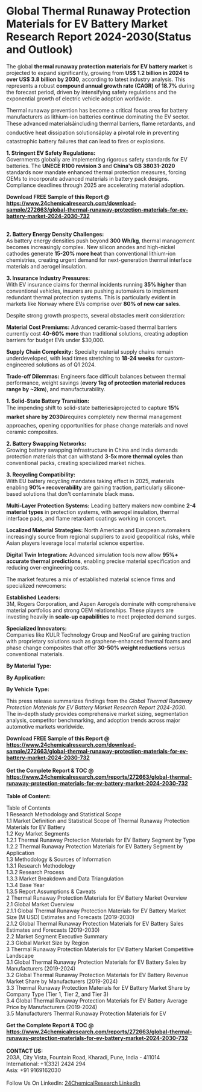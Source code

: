 <h1>Global Thermal Runaway Protection Materials for EV Battery Market Research Report 2024-2030(Status and Outlook)</h1><p>The global <strong>thermal runaway protection materials for EV battery market</strong> is projected to expand significantly, growing from <strong>US$ 1.2 billion in 2024 to over US$ 3.8 billion by 2030</strong>, according to latest industry analysis. This represents a robust <strong>compound annual growth rate (CAGR) of 18.7%</strong> during the forecast period, driven by intensifying safety regulations and the exponential growth of electric vehicle adoption worldwide.</p><p>Thermal runaway prevention has become a critical focus area for battery manufacturers as lithium-ion batteries continue dominating the EV sector. These advanced materialsâincluding thermal barriers, flame retardants, and conductive heat dissipation solutionsâplay a pivotal role in preventing catastrophic battery failures that can lead to fires or explosions.</p><p><strong>1. Stringent EV Safety Regulations:</strong><br>
Governments globally are implementing rigorous safety standards for EV batteries. The <strong>UNECE R100 revision 3</strong> and <strong>China's GB 38031-2020</strong> standards now mandate enhanced thermal protection measures, forcing OEMs to incorporate advanced materials in battery pack designs. Compliance deadlines through 2025 are accelerating material adoption.</p><div><b>Download FREE Sample of this Report @ 
            <a href="https://www.24chemicalresearch.com/download-sample/272663/global-thermal-runaway-protection-materials-for-ev-battery-market-2024-2030-732">
            https://www.24chemicalresearch.com/download-sample/272663/global-thermal-runaway-protection-materials-for-ev-battery-market-2024-2030-732</a></b></div><br><p><strong>2. Battery Energy Density Challenges:</strong><br>
As battery energy densities push beyond <strong>300 Wh/kg</strong>, thermal management becomes increasingly complex. New silicon anodes and high-nickel cathodes generate <strong>15-20% more heat</strong> than conventional lithium-ion chemistries, creating urgent demand for next-generation thermal interface materials and aerogel insulation.</p><p><strong>3. Insurance Industry Pressures:</strong><br>
With EV insurance claims for thermal incidents running <strong>35% higher</strong> than conventional vehicles, insurers are pushing automakers to implement redundant thermal protection systems. This is particularly evident in markets like Norway where EVs comprise over <strong>80% of new car sales</strong>.</p><p>Despite strong growth prospects, several obstacles merit consideration:</p><p><strong>Material Cost Premiums:</strong> Advanced ceramic-based thermal barriers currently cost <strong>40-60% more</strong> than traditional solutions, creating adoption barriers for budget EVs under $30,000.</p><p><strong>Supply Chain Complexity:</strong> Specialty material supply chains remain underdeveloped, with lead times stretching to <strong>18-24 weeks</strong> for custom-engineered solutions as of Q1 2024.</p><p><strong>Trade-off Dilemmas:</strong> Engineers face difficult balances between thermal performance, weight savings (<strong>every 1kg of protection material reduces range by ~2km</strong>), and manufacturability.</p><p><strong>1. Solid-State Battery Transition:</strong><br>
The impending shift to solid-state batteriesâprojected to capture <strong>15% market share by 2030</strong>ârequires completely new thermal management approaches, opening opportunities for phase change materials and novel ceramic composites.</p><p><strong>2. Battery Swapping Networks:</strong><br>
Growing battery swapping infrastructure in China and India demands protection materials that can withstand <strong>3-5x more thermal cycles</strong> than conventional packs, creating specialized market niches.</p><p><strong>3. Recycling Compatibility:</strong><br>
With EU battery recycling mandates taking effect in 2025, materials enabling <strong>90%+ recoverability</strong> are gaining traction, particularly silicone-based solutions that don't contaminate black mass.</p><p><strong>Multi-Layer Protection Systems:</strong> Leading battery makers now combine <strong>2-4 material types</strong> in protection systems, with aerogel insulation, thermal interface pads, and flame retardant coatings working in concert.</p><p><strong>Localized Material Strategies:</strong> North American and European automakers increasingly source from regional suppliers to avoid geopolitical risks, while Asian players leverage local material science expertise.</p><p><strong>Digital Twin Integration:</strong> Advanced simulation tools now allow <strong>95%+ accurate thermal predictions</strong>, enabling precise material specification and reducing over-engineering costs.</p><p>The market features a mix of established material science firms and specialized newcomers:</p><p><strong>Established Leaders:</strong><br>
3M, Rogers Corporation, and Aspen Aerogels dominate with comprehensive material portfolios and strong OEM relationships. These players are investing heavily in <strong>scale-up capabilities</strong> to meet projected demand surges.</p><p><strong>Specialized Innovators:</strong><br>
Companies like KULR Technology Group and NeoGraf are gaining traction with proprietary solutions such as graphene-enhanced thermal foams and phase change composites that offer <strong>30-50% weight reductions</strong> versus conventional materials.</p><p><strong>By Material Type:</strong></p><p><strong>By Application:</strong></p><p><strong>By Vehicle Type:</strong></p><p>This press release summarizes findings from the <em>Global Thermal Runaway Protection Materials for EV Battery Market Research Report 2024-2030</em>. The in-depth study provides comprehensive market sizing, segmentation analysis, competitor benchmarking, and adoption trends across major automotive markets worldwide.</p><div><b>Download FREE Sample of this Report @ 
            <a href="https://www.24chemicalresearch.com/download-sample/272663/global-thermal-runaway-protection-materials-for-ev-battery-market-2024-2030-732">
            https://www.24chemicalresearch.com/download-sample/272663/global-thermal-runaway-protection-materials-for-ev-battery-market-2024-2030-732</a></b></div><br><div><b>Get the Complete Report & TOC @ 
            <a href="https://www.24chemicalresearch.com/reports/272663/global-thermal-runaway-protection-materials-for-ev-battery-market-2024-2030-732">
            https://www.24chemicalresearch.com/reports/272663/global-thermal-runaway-protection-materials-for-ev-battery-market-2024-2030-732</a></b></div><br>
            <b>Table of Content:</b><p>Table of Contents<br />
1 Research Methodology and Statistical Scope<br />
1.1 Market Definition and Statistical Scope of Thermal Runaway Protection Materials for EV Battery<br />
1.2 Key Market Segments<br />
1.2.1 Thermal Runaway Protection Materials for EV Battery Segment by Type<br />
1.2.2 Thermal Runaway Protection Materials for EV Battery Segment by Application<br />
1.3 Methodology & Sources of Information<br />
1.3.1 Research Methodology<br />
1.3.2 Research Process<br />
1.3.3 Market Breakdown and Data Triangulation<br />
1.3.4 Base Year<br />
1.3.5 Report Assumptions & Caveats<br />
2 Thermal Runaway Protection Materials for EV Battery Market Overview<br />
2.1 Global Market Overview<br />
2.1.1 Global Thermal Runaway Protection Materials for EV Battery Market Size (M USD) Estimates and Forecasts (2019-2030)<br />
2.1.2 Global Thermal Runaway Protection Materials for EV Battery Sales Estimates and Forecasts (2019-2030)<br />
2.2 Market Segment Executive Summary<br />
2.3 Global Market Size by Region<br />
3 Thermal Runaway Protection Materials for EV Battery Market Competitive Landscape<br />
3.1 Global Thermal Runaway Protection Materials for EV Battery Sales by Manufacturers (2019-2024)<br />
3.2 Global Thermal Runaway Protection Materials for EV Battery Revenue Market Share by Manufacturers (2019-2024)<br />
3.3 Thermal Runaway Protection Materials for EV Battery Market Share by Company Type (Tier 1, Tier 2, and Tier 3)<br />
3.4 Global Thermal Runaway Protection Materials for EV Battery Average Price by Manufacturers (2019-2024)<br />
3.5 Manufacturers Thermal Runaway Protection Materials for EV </p><div><b>Get the Complete Report & TOC @ 
            <a href="https://www.24chemicalresearch.com/reports/272663/global-thermal-runaway-protection-materials-for-ev-battery-market-2024-2030-732">
            https://www.24chemicalresearch.com/reports/272663/global-thermal-runaway-protection-materials-for-ev-battery-market-2024-2030-732</a></b></div><br><b>CONTACT US:</b><br>
            203A, City Vista, Fountain Road, Kharadi, Pune, India - 411014<br>
            International: +1(332) 2424 294<br>
            Asia: +91 9169162030 <br><br>
            Follow Us On LinkedIn: <a href="https://www.linkedin.com/company/24chemicalresearch/">24ChemicalResearch LinkedIn</a>